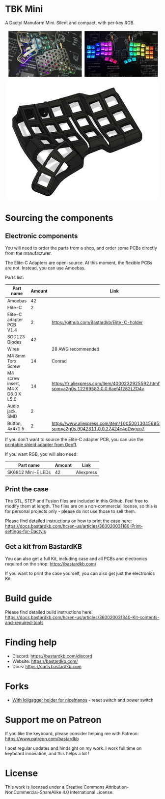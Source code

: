 # TBK Mini

A Dactyl Manuform Mini. Silent and compact, with per-key RGB.

![](pics/4.png)
![](pics/5.JPG)

# Sourcing the components

## Electronic components

You will need to order the parts from a shop, and order some PCBs directly from the manufacturer.

The Elite-C Adapters are open-source. At this moment, the flexible PCBs are not. Instead, you can use Amoebas.

Parts list:

| Part name                         | Amount | Link                                                                                    |
| --------------------------------- | ------ | --------------------------------------------------------------------------------------- |
| Amoebas                           | 42     |                                                                                         |
| Elite-C                           | 2      |                                                                                         |
| Elite-C adapter PCB V1.4          | 2      | https://github.com/Bastardkb/Elite-C-holder                                             |
| SOD123 Diodes                     | 42     |                                                                                         |
| Wires                             |        | 28 AWG recommended                                                                      |
| M4 8mm Torx Screw                 | 14     | Conrad                                                                                  |
| M4 screw insert, M4 X D6.0 X L5.0 | 14     | https://fr.aliexpress.com/item/4000232925592.html?spm=a2g0s.12269583.0.0.6aef4f282LZO4v |
| Audio jack, SMD                   | 2      |                                                                                         |
| Button, 4x4x1.5                   | 2      | https://www.aliexpress.com/item/1005001304569553.html?spm=a2g0s.9042311.0.0.27424c4dDwgcp7 |

If you don't want to source the Elite-C adapter PCB, you can use the [printable shield adapter from Geoff](https://github.com/geoffder/dometyl-keyboard/blob/main/things/holders/bastardkb/printable_shield.stl).

If you want RGB, you will also need:

| Part name          | Amount | Link       |
| ------------------ | ------ | ---------- |
| SK6812 Mini-E LEDs | 42     | Aliexpress |

## Print the case

The STL, STEP and Fusion files are included in this Github.
Feel free to modify them at length. The files are on a non-commercial license, so this is for personal projects only - please do not use those to sell them.

Please find detailed instructions on how to print the case here:
https://docs.bastardkb.com/hc/en-us/articles/360020031180-Print-settings-for-Dactyls

## Get a kit from BastardKB

You can also get a full Kit, including case and all PCBs and electronics required on the shop:
https://bastardkb.com/


If you want to print the case yourself, you can also get just the electronics Kit.

# Build guide

Please find detailed build instructions here:
https://docs.bastardkb.com/hc/en-us/articles/360020031340-Kit-contents-and-required-tools

# Finding help

- Discord: https://bastardkb.com/discord
- Website: https://bastardkb.com/
- Docs: https://docs.bastardkb.com


# Forks

- [With loligagger holder for nice!nanos](https://github.com/nathanielks/TBK-Mini) - reset switch and power switch

# Support me on Patreon

If you like the keyboard, please consider helping me with Patreon: https://www.patreon.com/bastardkb

I post regular updates and hindsight on my work. I work full time on keyboard innovation, and this helps a lot !


# License

This work is licensed under a Creative Commons Attribution-NonCommercial-ShareAlike 4.0 International License.
